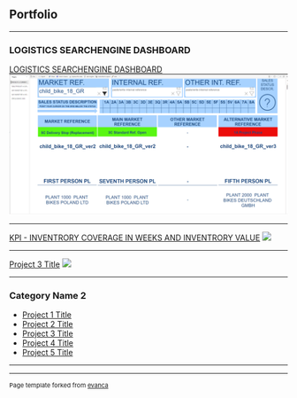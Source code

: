 ## Portfolio

---

### LOGISTICS SEARCHENGINE DASHBOARD

[LOGISTICS SEARCHENGINE DASHBOARD](/log_search_dash.md)
<img src="LPB_1_EN.png?raw=true"/>

---
[KPI - INVENTRORY COVERAGE IN WEEKS AND INVENTRORY VALUE](/coverage.md)
<img src="KPI_COVERAGE_1.png?raw=true"/>

---
[Project 3 Title](http://example.com/)
<img src="images/dummy_thumbnail.jpg?raw=true"/>

---

### Category Name 2

- [Project 1 Title](http://example.com/)
- [Project 2 Title](http://example.com/)
- [Project 3 Title](http://example.com/)
- [Project 4 Title](http://example.com/)
- [Project 5 Title](http://example.com/)

---




---
<p style="font-size:11px">Page template forked from <a href="https://github.com/evanca/quick-portfolio">evanca</a></p>
<!-- Remove above link if you don't want to attibute -->
